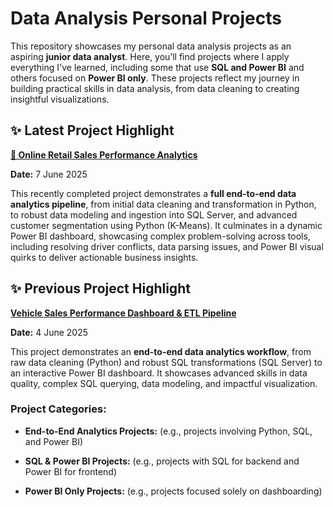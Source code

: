 # **Data Analysis Personal Projects**

This repository showcases my personal data analysis projects as an aspiring **junior data analyst**. Here, you’ll find projects where I apply everything I've learned, including some that use **SQL and Power BI** and others focused on **Power BI only**. These projects reflect my journey in building practical skills in data analysis, from data cleaning to creating insightful visualizations.

## ✨ **Latest Project Highlight**

[**🛒 Online Retail Sales Performance Analytics**](https://github.com/Nkanyisogwane/Data-Analysis-Personal-Projects/tree/main/My_Retail_Analytics_Project)

**Date:** 7 June 2025

This recently completed project demonstrates a **full end-to-end data analytics pipeline**, from initial data cleaning and transformation in Python, to robust data modeling and ingestion into SQL Server, and advanced customer segmentation using Python (K-Means). It culminates in a dynamic Power BI dashboard, showcasing complex problem-solving across tools, including resolving driver conflicts, data parsing issues, and Power BI visual quirks to deliver actionable business insights.

## ✨ **Previous Project Highlight**

[**Vehicle Sales Performance Dashboard & ETL Pipeline**](https://github.com/Nkanyisogwane/Data-Analysis-Personal-Projects/tree/main/Vehicle%20Sales%20Performance%20Dashboard%20%26%20ETL%20Pipeline)

**Date:** 4 June 2025

This project demonstrates an **end-to-end data analytics workflow**, from raw data cleaning (Python) and robust SQL transformations (SQL Server) to an interactive Power BI dashboard. It showcases advanced skills in data quality, complex SQL querying, data modeling, and impactful visualization.

### **Project Categories:**

* **End-to-End Analytics Projects:** (e.g., projects involving Python, SQL, and Power BI)

* **SQL & Power BI Projects:** (e.g., projects with SQL for backend and Power BI for frontend)

* **Power BI Only Projects:** (e.g., projects focused solely on dashboarding)

